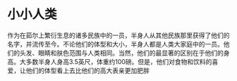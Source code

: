 # 小小人类

作为在茹尔上繁衍生息的诸多民族中的一员，半身人从其他民族那里获得了他们的名字，并流传至今。不论他们的体型和大小，半身人都是人类大家庭中的一员。他们的头发、眼睛和肤色范围与人类相同。当然，他们的最显著的区别在于他们的身高。大多数半身人身高3.5英尺，体重约100磅。但是，他们对食物和饮料的喜爱，让他们的体型看上去比他们的高大表亲更加肥胖
